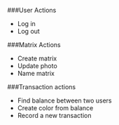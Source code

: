 ###User Actions
 * Log in
 * Log out

###Matrix Actions
 * Create matrix
 * Update photo
 * Name matrix

###Transaction actions
 * Find balance between two users
 * Create color from balance
 * Record a new transaction
